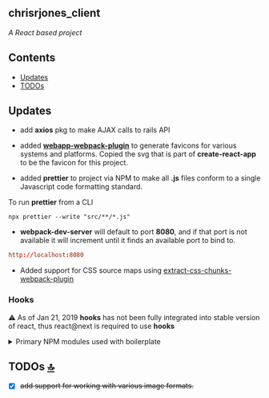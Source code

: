 ## chrisrjones_client

<em>A React based project</em>

<a id="contents"></a>

## Contents

- [Updates](#updates)
- [TODOs](#todos)

<a id="updates"></a>

## Updates

- add **axios** pkg to make AJAX calls to rails API

- added [**webapp-webpack-plugin**](https://www.npmjs.com/package/webapp-webpack-plugin) to generate favicons for various systems and platforms. Copied the svg that is part of **create-react-app** to be the favicon for this project.

- added **prettier** to project via NPM to make all **.js** files conform to a single Javascript code formatting standard.

To run **prettier** from a CLI

```shell
npx prettier --write "src/**/*.js"
```

- **webpack-dev-server** will default to port **8080**, and if that port is not available it will increment until it finds an available port to bind to.

```conf
http://localhost:8080
```

- Added support for CSS source maps using [extract-css-chunks-webpack-plugin](https://github.com/faceyspacey/extract-css-chunks-webpack-plugin)

<a id="hooks"></a>

### Hooks

⚠️ As of Jan 21, 2019 **hooks** has not been fully integrated into stable version of react, thus react@next is required to use **hooks**

<details>
<summary>Primary NPM modules used with boilerplate</summary>

- react v16.7
- react-dom v16.7
- eslint
- webpack
  - css-loader
  - html-webpack-plugin
  - style-loader
- webpack-bundle-analyzer
- webpack-dev-server
- husky
- babel v7
  - @babel/polyfill
- jest
- react-hot-loader

</details>

<a id="todos"></a>

## TODOs [🔝](#contents)

- [x] ~~add support for working with various image formats.~~
